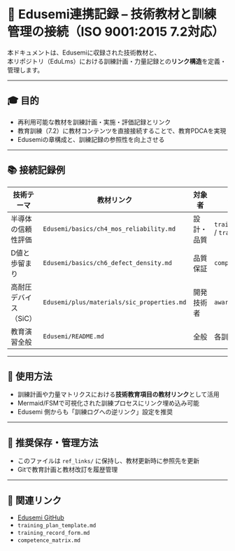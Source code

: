 # 🔗 Edusemi連携記録 – 技術教材と訓練管理の接続（ISO 9001:2015 7.2対応）

本ドキュメントは、Edusemiに収録された技術教材と、  
本リポジトリ（EduLms）における訓練計画・力量記録との**リンク構造**を定義・管理します。

---

## 🎓 目的

- 再利用可能な教材を訓練計画・実施・評価記録とリンク
- 教育訓練（7.2）に教材コンテンツを直接接続することで、教育PDCAを実現
- Edusemiの章構成と、訓練記録の参照性を向上させる

---

## 📚 接続記録例

| 技術テーマ            | 教材リンク                                                 | 対象者     | 接続先記録ファイル                         |
|-----------------------|------------------------------------------------------------|------------|--------------------------------------------|
| 半導体の信頼性評価     | `Edusemi/basics/ch4_mos_reliability.md`                   | 設計・品質 | `training_plan_template.md` / `training_record_form.md` |
| D値と歩留まり         | `Edusemi/basics/ch6_defect_density.md`                    | 品質保証   | `competence_matrix.md`                     |
| 高耐圧デバイス（SiC） | `Edusemi/plus/materials/sic_properties.md`                | 開発技術者 | `awareness_policy.md`                      |
| 教育演習全般           | `Edusemi/README.md`                                        | 全般       | 各訓練ファイルから参照可                   |

---

## 🧠 使用方法

- 訓練計画や力量マトリクスにおける**技術教育項目の教材リンク**として活用
- Mermaid/FSMで可視化された訓練プロセスにリンク埋め込み可能
- Edusemi 側からも「訓練ログへの逆リンク」設定を推奨

---

## 🔄 推奨保存・管理方法

- このファイルは `ref_links/` に保持し、教材更新時に参照先を更新
- Gitで教育計画と教材改訂を履歴管理

---

## 📎 関連リンク

- [Edusemi GitHub](https://github.com/samizo-aitl/Edusemi)
- `training_plan_template.md`
- `training_record_form.md`
- `competence_matrix.md`
